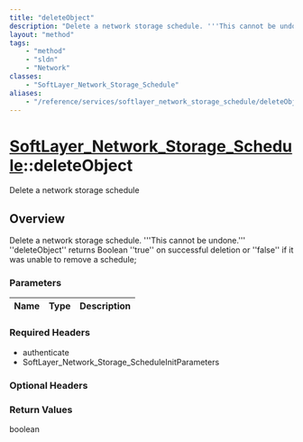 ```yaml
---
title: "deleteObject"
description: "Delete a network storage schedule. '''This cannot be undone.''' ''deleteObject'' returns Boolean ''true'' on successful... "
layout: "method"
tags:
    - "method"
    - "sldn"
    - "Network"
classes:
    - "SoftLayer_Network_Storage_Schedule"
aliases:
    - "/reference/services/softlayer_network_storage_schedule/deleteObject"
---
```

# [SoftLayer_Network_Storage_Schedule](/reference/services/SoftLayer_Network_Storage_Schedule)::deleteObject

Delete a network storage schedule


## Overview 
Delete a network storage schedule. '''This cannot be undone.''' ''deleteObject'' returns Boolean ''true'' on successful deletion or ''false'' if it was unable to remove a schedule; 

### Parameters 
|Name | Type | Description |
| --- | --- | --- |


### Required Headers
* authenticate
* SoftLayer_Network_Storage_ScheduleInitParameters

### Optional Headers

### Return Values
boolean

